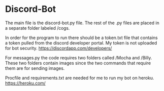# Discord-Bot

The main file is the discord-bot.py file. The rest of the .py files are placed in a separate folder labeled /cogs. 

In order for the program to run there should be a token.txt file that contains a token pulled from the discord developer portal. 
My token is not uploaded for bot security. https://discordapp.com/developers/

For messages.py the code requires two folders called /Mocha and /Billy. 
These two folders contain images since the two commands that require them are for sending images.

Procfile and requirements.txt are needed for me to run my bot on heroku. https://heroku.com/
